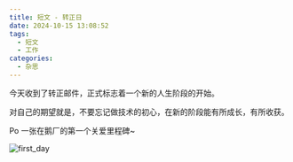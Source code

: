 ```yaml
---
title: 短文 - 转正日
date: 2024-10-15 13:08:52
tags:
  - 短文
  - 工作
categories:
  - 杂思
---
```


今天收到了转正邮件，正式标志着一个新的人生阶段的开始。

对自己的期望就是，不要忘记做技术的初心，在新的阶段能有所成长，有所收获。

Po 一张在鹅厂的第一个关爱里程碑~

![first_day](/img/tencent-new-start/first_day.png)
